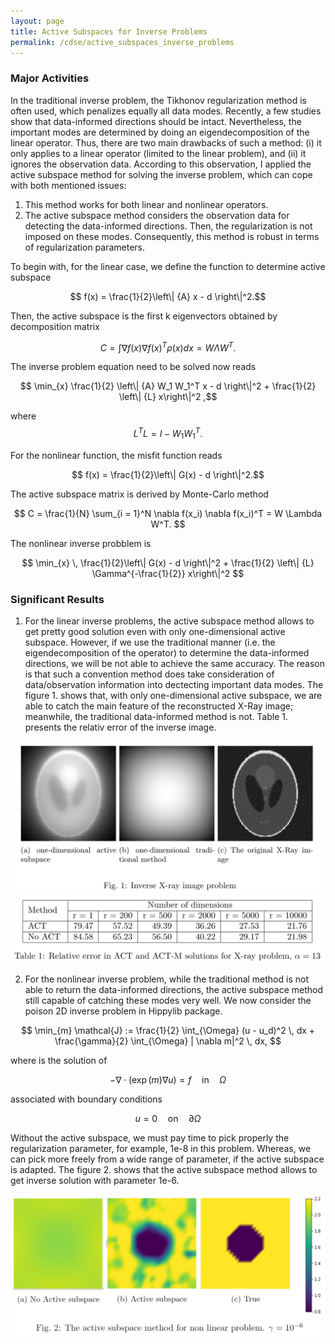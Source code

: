 ```yaml
---
layout: page
title: Active Subspaces for Inverse Problems
permalink: /cdse/active_subspaces_inverse_problems
---
```


### Major Activities 

In the traditional inverse problem, the Tikhonov regularization method is often used, which penalizes equally all data modes. Recently, a few studies show that data-informed directions should be intact. Nevertheless, the important modes are determined by doing an eigendecomposition of the linear operator. Thus, there are two main drawbacks of such a method: (i) it only applies to a linear operator (limited to the linear problem), and (ii) it ignores the observation data. According to this observation, I applied the active subspace method for solving the inverse problem, which can cope with both mentioned issues:
1. This method works for both linear and nonlinear operators. 
2. The active subspace method considers the observation data for detecting the data-informed directions. Then, the regularization is not imposed on these modes. Consequently, this method is robust in terms of regularization parameters.

To begin with, for the linear case, we define the function to determine active subspace

$$ f(x) = \frac{1}{2}\left\| {A} x - d \right\|^2.$$

Then, the active subspace is the first k eigenvectors obtained by decomposition matrix 

$$ C = \int \nabla f(x) \nabla f(x)^T \rho(x) dx  = W \Lambda W^T .$$

The inverse problem equation need to be solved now reads

$$ \min_{x} \frac{1}{2} \left\| {A} W_1 W_1^T x - d \right\|^2 + \frac{1}{2} \left\| {L} x\right\|^2 ,$$

where $$L^T L = I - W_1 W_1^T.$$

For the nonlinear function, the misfit function reads

$$ f(x) = \frac{1}{2}\left\| G(x) - d \right\|^2.$$

The active subspace matrix is derived by Monte-Carlo method

$$ C = \frac{1}{N} \sum_{i = 1}^N \nabla f(x_i) \nabla f(x_i)^T = W \Lambda W^T. $$

The nonlinear inverse probblem is

$$ \min_{x} \, \frac{1}{2}\left\| G(x) - d \right\|^2 + \frac{1}{2}  \left\| {L} \Gamma^{-\frac{1}{2}} x\right\|^2 $$


### Significant Results

1. For the linear inverse problems, the active subspace method allows to get pretty good solution even with only one-dimensional active subspace. However, if we use the traditional manner (i.e. the eigendecomposition of the operator) to determine the data-informed directions, we will be not able to achieve the same accuracy. The reason is that such a convention method does take consideration of data/observation information into dectecting important data modes. The figure 1. shows that, with only one-dimensional active subspace, we are able to catch the main feature of the reconstructed X-Ray image; meanwhile, the traditional data-informed method is not. Table 1. presents the relativ error of the inverse image.

![](/assets/figures/hainguyen/AS_X_ray_1.png "fig:" )
![](/assets/figures/hainguyen/AS_X_ray_2.png "fig:")


2. For the nonlinear inverse problem, while the traditional method is not able to return the data-informed directions, the active subspace method still capable of catching these modes very well. We now consider the poison 2D inverse problem in Hippylib package. 
   
$$ \min_{m} \mathcal{J} := \frac{1}{2} \int_{\Omega} (u - u_d)^2 \, dx + \frac{\gamma}{2} \int_{\Omega} | \nabla m|^2 \, dx, $$ 

where is the solution of

$$ -\nabla \cdot (\exp(m) \nabla u) = f \quad  \text{in} \quad  \Omega$$

associated with boundary conditions

$$ u = 0 \quad  \text{on} \quad  \partial \Omega $$

Without the active subspace, we must pay time to pick properly the regularization parameter, for example, 1e-8 in this problem. Whereas, we can pick more freely from a wide range of parameter, if the active subspace is adapted. The figure 2. shows that the active subspace method allows to get inverse solution with parameter 1e-6.

![](/assets/figures/hainguyen/AS_non_linear.png "fig:")

